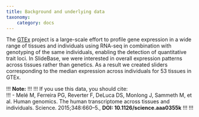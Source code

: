 ```yaml
---
title: Background and underlying data
taxonomy:
    category: docs
---
```

The [GTEx](http://www.gtexportal.org/)  project is a large-scale effort to profile gene expression in a wide range of tissues and individuals using RNA-seq in combination with genotyping of the same individuals, enabling the detection of quantitative trait loci. In SlideBase, we were interested in overall expression patterns across tissues rather than genetics. As a result we created sliders corresponding to the median expression across individuals for 53 tissues in GTEx.

!!! <i class="fa fa-exclamation-circle"></i> **Note:**
!!!
!!! If you use this data, you should cite:   
!!! -  Melé M, Ferreira PG, Reverter F, DeLuca DS, Monlong J, Sammeth M, et al. Human genomics. The human transcriptome across tissues and individuals. Science. 2015;348:660–5., **DOI: 10.1126/science.aaa0355k**
!!!
!!! 